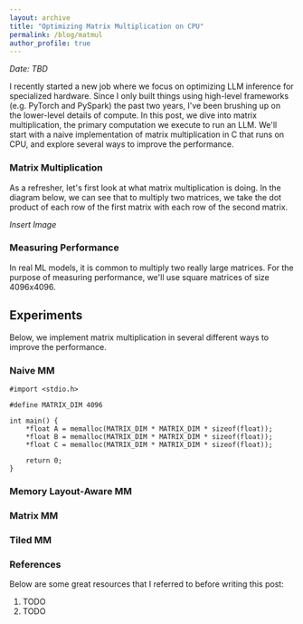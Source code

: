 ```yaml
---
layout: archive
title: "Optimizing Matrix Multiplication on CPU"
permalink: /blog/matmul
author_profile: true
---
```


*Date: TBD*

I recently started a new job where we focus on optimizing LLM inference for specialized hardware. Since I only built things using high-level frameworks (e.g. PyTorch and PySpark) the past two years, I've been brushing up on the lower-level details of compute. In this post, we dive into matrix multiplication, the primary computation we execute to run an LLM. We'll start with a naive implementation of matrix multiplication in C that runs on CPU, and explore several ways to improve the performance.

### Matrix Multiplication

As a refresher, let's first look at what matrix multiplication is doing. In the diagram below, we can see that to multiply two matrices, we take the dot product of each row of the first matrix with each row of the second matrix.

*Insert Image*

### Measuring Performance

In real ML models, it is common to multiply two really large matrices. For the purpose of measuring performance, we'll use square matrices of size 4096x4096.

## Experiments

Below, we implement matrix multiplication in several different ways to improve the performance.

### Naive MM

```
#import <stdio.h>

#define MATRIX_DIM 4096

int main() {
    *float A = memalloc(MATRIX_DIM * MATRIX_DIM * sizeof(float));
    *float B = memalloc(MATRIX_DIM * MATRIX_DIM * sizeof(float));
    *float C = memalloc(MATRIX_DIM * MATRIX_DIM * sizeof(float));

    return 0;
}
```

### Memory Layout-Aware MM

### Matrix MM 

### Tiled MM 

### References

Below are some great resources that I referred to before writing this post:
1. TODO
1. TODO





